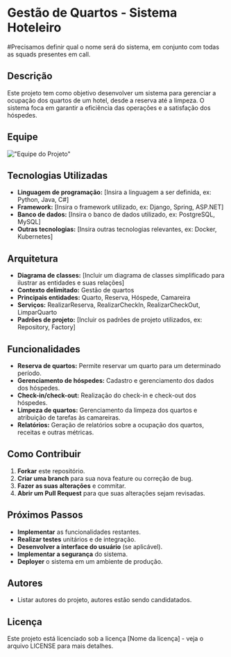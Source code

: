 # Gestão de Quartos - Sistema Hoteleiro

#Precisamos definir qual o nome será do sistema, em conjunto com todas as squads presentes em call.

## Descrição

Este projeto tem como objetivo desenvolver um sistema para gerenciar a ocupação dos quartos de um hotel, desde a reserva até a limpeza. O sistema foca em garantir a eficiência das operações e a satisfação dos hóspedes.

## Equipe
!["Equipe do Projeto"](Team.png)

## Tecnologias Utilizadas

* **Linguagem de programação:** [Insira a linguagem a ser definida, ex: Python, Java, C#]
* **Framework:** [Insira o framework utilizado, ex: Django, Spring, ASP.NET]
* **Banco de dados:** [Insira o banco de dados utilizado, ex: PostgreSQL, MySQL]
* **Outras tecnologias:** [Insira outras tecnologias relevantes, ex: Docker, Kubernetes]

## Arquitetura

* **Diagrama de classes:** [Incluir um diagrama de classes simplificado para ilustrar as entidades e suas relações]
* **Contexto delimitado:** Gestão de quartos
* **Principais entidades:** Quarto, Reserva, Hóspede, Camareira
* **Serviços:** RealizarReserva, RealizarCheckIn, RealizarCheckOut, LimparQuarto
* **Padrões de projeto:** [Incluir os padrões de projeto utilizados, ex: Repository, Factory]

## Funcionalidades

* **Reserva de quartos:** Permite reservar um quarto para um determinado período.
* **Gerenciamento de hóspedes:** Cadastro e gerenciamento dos dados dos hóspedes.
* **Check-in/check-out:** Realização do check-in e check-out dos hóspedes.
* **Limpeza de quartos:** Gerenciamento da limpeza dos quartos e atribuição de tarefas às camareiras.
* **Relatórios:** Geração de relatórios sobre a ocupação dos quartos, receitas e outras métricas.

## Como Contribuir

1. **Forkar** este repositório.
2. **Criar uma branch** para sua nova feature ou correção de bug.
3. **Fazer as suas alterações** e commitar.
4. **Abrir um Pull Request** para que suas alterações sejam revisadas.

## Próximos Passos

* **Implementar** as funcionalidades restantes.
* **Realizar testes** unitários e de integração.
* **Desenvolver a interface do usuário** (se aplicável).
* **Implementar a segurança** do sistema.
* **Deployer** o sistema em um ambiente de produção.

## Autores

* Listar autores do projeto, autores estão sendo candidatados.

## Licença

Este projeto está licenciado sob a licença [Nome da licença] - veja o arquivo LICENSE para mais detalhes.
